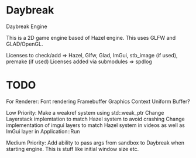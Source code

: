 # Daybreak
Daybreak Engine

This is a 2D game engine based of Hazel engine. This uses GLFW and GLAD/OpenGL.


Licenses to check/add => Hazel, Glfw, Glad, ImGui, stb_image (if used), premake (if used)
Licenses added via submodules => spdlog


# TODO
For Renderer:
    Font rendering
    Framebuffer
    Graphics Context
    Uniform Buffer?

Low Priority:
    Make a weakref system using std::weak_ptr
    Change Layerstack implemtation to match Hazel system to avoid crashing
    Change implementation of imgui layers to match Hazel system in videos as well as ImGui layer in Application::Run

Medium Priority:
    Add ability to pass args from sandbox to Daybreak when starting engine. This is stuff like initial window size etc.